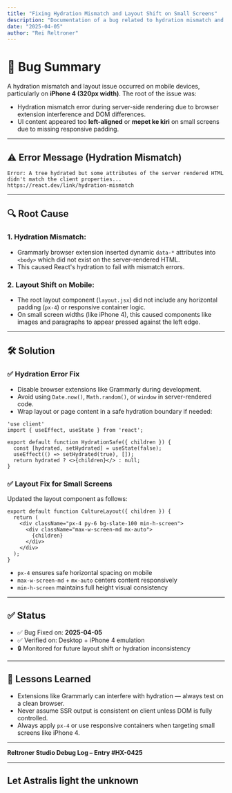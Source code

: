 ```yaml
---
title: "Fixing Hydration Mismatch and Layout Shift on Small Screens"
description: "Documentation of a bug related to hydration mismatch and layout padding on iPhone 4 viewport"
date: "2025-04-05"
author: "Rei Reltroner"
---
```


# 🐛 Bug Summary
A hydration mismatch and layout issue occurred on mobile devices, particularly on **iPhone 4 (320px width)**. The root of the issue was:

- Hydration mismatch error during server-side rendering due to browser extension interference and DOM differences.
- UI content appeared too **left-aligned** or **mepet ke kiri** on small screens due to missing responsive padding.

---

## ⚠️ Error Message (Hydration Mismatch)
```
Error: A tree hydrated but some attributes of the server rendered HTML didn't match the client properties...
https://react.dev/link/hydration-mismatch
```

---

## 🔍 Root Cause

### 1. **Hydration Mismatch:**
- Grammarly browser extension inserted dynamic `data-*` attributes into `<body>` which did not exist on the server-rendered HTML.
- This caused React's hydration to fail with mismatch errors.

### 2. **Layout Shift on Mobile:**
- The root layout component (`layout.jsx`) did not include any horizontal padding (`px-4`) or responsive container logic.
- On small screen widths (like iPhone 4), this caused components like images and paragraphs to appear pressed against the left edge.

---

## 🛠️ Solution

### ✅ Hydration Error Fix
- Disable browser extensions like Grammarly during development.
- Avoid using `Date.now()`, `Math.random()`, or `window` in server-rendered code.
- Wrap layout or page content in a safe hydration boundary if needed:

```tsx
'use client'
import { useEffect, useState } from 'react';

export default function HydrationSafe({ children }) {
  const [hydrated, setHydrated] = useState(false);
  useEffect(() => setHydrated(true), []);
  return hydrated ? <>{children}</> : null;
}
```

### ✅ Layout Fix for Small Screens
Updated the layout component as follows:

```tsx
export default function CultureLayout({ children }) {
  return (
    <div className="px-4 py-6 bg-slate-100 min-h-screen">
      <div className="max-w-screen-md mx-auto">
        {children}
      </div>
    </div>
  );
}
```

- `px-4` ensures safe horizontal spacing on mobile
- `max-w-screen-md` + `mx-auto` centers content responsively
- `min-h-screen` maintains full height visual consistency

---

## ✅ Status

- ✅ Bug Fixed on: **2025-04-05**
- ✅ Verified on: Desktop + iPhone 4 emulation
- 🔒 Monitored for future layout shift or hydration inconsistency

---

## 🧠 Lessons Learned

- Extensions like Grammarly can interfere with hydration — always test on a clean browser.
- Never assume SSR output is consistent on client unless DOM is fully controlled.
- Always apply `px-4` or use responsive containers when targeting small screens like iPhone 4.

---

**Reltroner Studio Debug Log – Entry #HX-0425**

---
Let Astralis light the unknown
---

